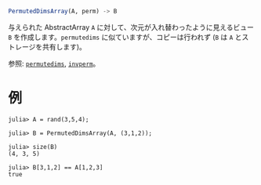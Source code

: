 ```julia
PermutedDimsArray(A, perm) -> B
```

与えられた AbstractArray `A` に対して、次元が入れ替わったように見えるビュー `B` を作成します。`permutedims` に似ていますが、コピーは行われず (`B` は `A` とストレージを共有します)。

参照: [`permutedims`](@ref), [`invperm`](@ref)。

# 例

```jldoctest
julia> A = rand(3,5,4);

julia> B = PermutedDimsArray(A, (3,1,2));

julia> size(B)
(4, 3, 5)

julia> B[3,1,2] == A[1,2,3]
true
```
